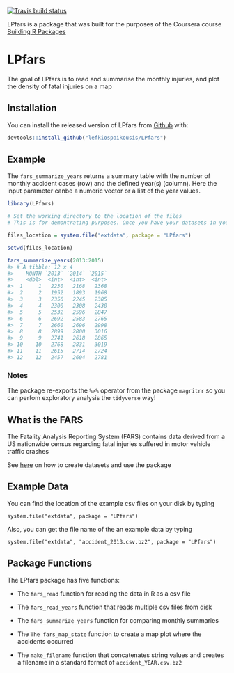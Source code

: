 
<!-- README.md is generated from README.Rmd. Please edit that file -->

[![Travis build
status](https://travis-ci.org/lefkiospaikousis/LPfars.svg?branch=master)](https://travis-ci.org/lefkiospaikousis/LPfars)

LPfars is a package that was built for the purposes of the Coursera
course [Building R Packages](https://www.coursera.org/learn/r-packages)

# LPfars

The goal of LPfars is to read and summarise the monthly injuries, and
plot the density of fatal injuries on a map

## Installation

You can install the released version of LPfars from
[Github](https://github.com/lefkiospaikousis/LPfars) with:

``` r
devtools::install_github("lefkiospaikousis/LPfars")
```

## Example

The `fars_summarize_years` returns a summary table with the number of
monthly accident cases (row) and the defined year(s) (column). Here the
input parameter canbe a numeric vector or a list of the year values.

``` r
library(LPfars)

# Set the working directory to the location of the files
# This is for demontrating purposes. Once you have your datasets in your current working directory, you will not have to do this

files_location = system.file("extdata", package = "LPfars")

setwd(files_location)

fars_summarize_years(2013:2015)
#> # A tibble: 12 x 4
#>    MONTH `2013` `2014` `2015`
#>    <dbl>  <int>  <int>  <int>
#>  1     1   2230   2168   2368
#>  2     2   1952   1893   1968
#>  3     3   2356   2245   2385
#>  4     4   2300   2308   2430
#>  5     5   2532   2596   2847
#>  6     6   2692   2583   2765
#>  7     7   2660   2696   2998
#>  8     8   2899   2800   3016
#>  9     9   2741   2618   2865
#> 10    10   2768   2831   3019
#> 11    11   2615   2714   2724
#> 12    12   2457   2604   2781
```

### Notes

The package re-exports the `%>%` operator from the package `magritrr` so
you can perfom exploratory analysis the `tidyverse` way\!

## What is the FARS

The Fatality Analysis Reporting System (FARS) contains data derived from
a US nationwide census regarding fatal injuries suffered in motor
vehicle traffic crashes

See
[here](https://www.nhtsa.gov/research-data/fatality-analysis-reporting-system-fars)
on how to create datasets and use the package

## Example Data

You can find the location of the example csv files on your disk by
typing

`system.file("extdata", package = "LPfars")`

Also, you can get the file name of the an example data by typing

`system.file("extdata", "accident_2013.csv.bz2", package = "LPfars")`

## Package Functions

The LPfars package has five functions:

  - The `fars_read` function for reading the data in R as a csv file

  - The `fars_read_years` function that reads multiple csv files from
    disk

  - The `fars_summarize_years` function for comparing monthly summaries

  - The `The fars_map_state` function to create a map plot where the
    accidents occurred

  - The `make_filename` function that concatenates string values and
    creates a filename in a standard format of `accident_YEAR.csv.bz2`
